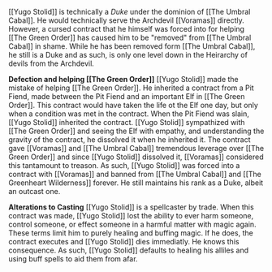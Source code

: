 [[Yugo Stolid]] is technically a *Duke* under the dominion of [[The Umbral Cabal]]. He would technically serve the Archdevil [[Voramas]] directly. However, a cursed contract that he himself was forced into for helping [[The Green Order]] has caused him to be "removed" from [[The Umbral Cabal]] in shame. While he has been removed form [[The Umbral Cabal]], he still is a Duke and as such, is only one level down in the Heirarchy of devils from the Archdevil.

**Defection and helping [[The Green Order]]**
[[Yugo Stolid]] made the mistake of helping [[The Green Order]]. He inherited a contract from a Pit Fiend, made between the Pit Fiend and an important Elf in [[The Green Order]]. This contract would have taken the life ot the Elf one day, but only when a condition was met in the contract. When the Pit Fiend was slain, [[Yugo Stolid]] inherited the contract. [[Yugo Stolid]] sympathized with [[The Green Order]] and seeing the Elf with empathy, and understanding the gravity of the contract, he dissolved it when he inherited it. The contract gave [[Voramas]] and [[The Umbral Cabal]] tremendous leverage over [[The Green Order]] and since [[Yugo Stolid]] dissolved it, [[Voramas]] considered this tantamount to treason. As such, [[Yugo Stolid]] was forced into a contract with [[Voramas]] and banned from [[The Umbral Cabal]] and [[The Greenheart Wilderness]] forever. He still maintains his rank as a Duke, albeit an outcast one. 

**Alterations to Casting**
[[Yugo Stolid]] is a spellcaster by trade. When this contract was made, [[Yugo Stolid]] lost the ability to ever harm someone, control someone, or effect someone in a harmful matter with magic again. These terms limit him to purely healing and buffing magic. If he does, the contract executes and [[Yugo Stolid]] dies immediatly. He knows this consequence. As such, [[Yugo Stolid]] defaults to healing his alliles and using buff spells to aid them from afar. 